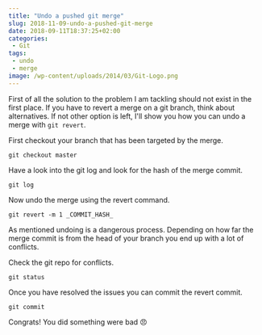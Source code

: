 ```yaml
---
title: "Undo a pushed git merge"
slug: 2018-11-09-undo-a-pushed-git-merge
date: 2018-09-11T18:37:25+02:00
categories:
 - Git
tags:
 - undo
 - merge
image: /wp-content/uploads/2014/03/Git-Logo.png
---
```


First of all the solution to the problem I am tackling should not exist in the first place. If you have to revert a merge on a git branch, think about alternatives. If not other option is left, I'll show you how you can undo a merge with `git revert`.
<!--more-->

First checkout your branch that has been targeted by the merge.

`git checkout master`

Have a look into the git log and look for the hash of the merge commit.

`git log`

Now undo the merge using the revert command.

`git revert -m 1 _COMMIT_HASH_`

As mentioned undoing is a dangerous process. Depending on how far the merge commit is from the head of your branch you end up with a lot of conflicts.

Check the git repo for conflicts.

`git status`

Once you have resolved the issues you can commit the revert commit.

`git commit`

Congrats! You did something were bad 😠
